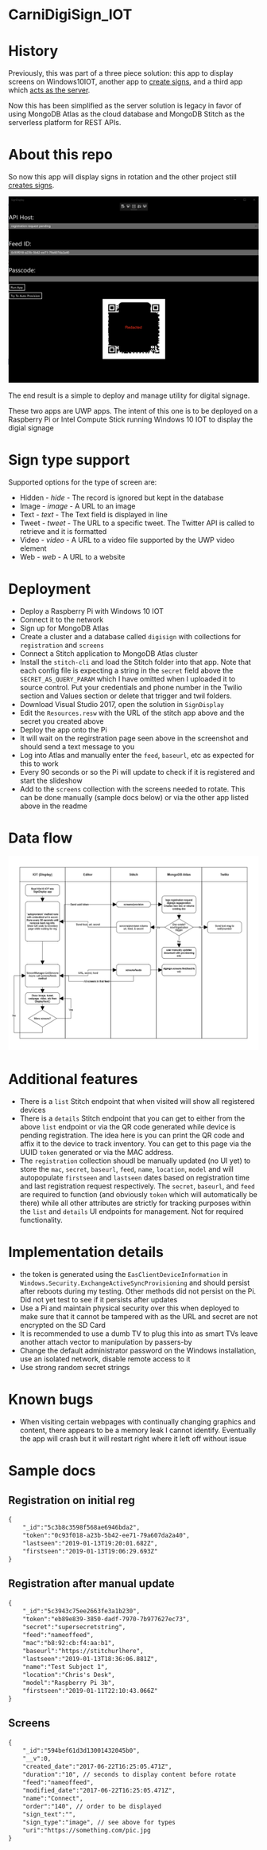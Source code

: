 # CarniDigiSign_IOT

# History
Previously, this was part of a three piece solution: this app to display screens on Windows10IOT, another app to [create signs](https://github.com/graboskyc/CarniDigiSign_App), and a third app which [acts as the server](https://github.com/graboskyc/CarniDigiSign_Server).

Now this has been simplified as the server solution is legacy in favor of using MongoDB Atlas as the cloud database and MongoDB Stitch as the serverless platform for REST APIs.

# About this repo

So now this app will display signs in rotation and the other project still [creates signs](https://github.com/graboskyc/CarniDigiSign_App).

![](SS/SS01.png)

The end result is a simple to deploy and manage utility for digital signage. 

These two apps are UWP apps. The intent of this one is to be deployed on a Raspberry Pi or Intel Compute Stick running Windows 10 IOT to display the digial signage

# Sign type support

Supported options for the type of screen are:
* Hidden - _hide_ - The record is ignored but kept in the database
* Image - _image_ - A URL to an image
* Text - _text_ - The Text field is displayed in line
* Tweet - _tweet_ - The URL to a specific tweet. The Twitter API is called to retrieve and it is formatted
* Video - _video_ - A URL to a video file supported by the UWP video element
* Web - _web_ - A URL to a website

# Deployment
* Deploy a Raspberry Pi with Windows 10 IOT
* Connect it to the network
* Sign up for MongoDB Atlas 
* Create a cluster and a database called `digisign` with collections for `registration` and `screens`
* Connect a Stitch application to MongoDB Atlas cluster
* Install the `stitch-cli` and load the Stitch folder into that app. Note that each config file is expecting a string in the `secret` field above the `SECRET_AS_QUERY_PARAM` which I have omitted when I uploaded it to source control. Put your credentials and phone number in the Twilio section and Values section or delete that trigger and twil folders.
* Download Visual Studio 2017, open the solution in `SignDisplay`
* Edit the `Resources.resw` with the URL of the stitch app above and the secret you created above
* Deploy the app onto the Pi
* It will wait on the regirstration page seen above in the screenshot and should send a text message to you
* Log into Atlas and manually enter the `feed`, `baseurl`, etc as expected for this to work
* Every 90 seconds or so the Pi will update to check if it is registered and start the slideshow
* Add to the `screens` collection with the screens needed to rotate. This can be done manually (sample docs below) or via the other app listed above in the readme

# Data flow 
![](SS/FlowChart.png)

# Additional features
* There is a `list` Stitch endpoint that when visited will show all registered devices
* There is a `details` Stitch endpoint that you can get to either from the above `list` endpoint or via the QR code generated while device is pending registration. The idea here is you can print the QR code and affix it to the device to track inventory. You can get to this page via the UUID `token` generated or via the MAC address. 
* The `registration` collection shoudl be manually updated (no UI yet) to store the `mac`, `secret`, `baseurl`, `feed`, `name`, `location`, `model` and will autopopulate `firstseen` and `lastseen` dates based on registration time and last registration request respectively. The `secret`, `baseurl`, and `feed` are required to function (and obviously `token` which will automatically be there) while all other attributes are strictly for tracking purposes within the `list` and `details` UI endpoints for management. Not for required functionality.

# Implementation details
* the token is generated using the `EasClientDeviceInformation` in `Windows.Security.ExchangeActiveSyncProvisioning` and should persist after reboots during my testing. Other methods did not persist on the Pi. Did not yet test to see if it persists after updates
* Use a Pi and maintain physical security over this when deployed to make sure that it cannot be tampered with as the URL and secret are not encrypted on the SD Card
* It is recommended to use a dumb TV to plug this into as smart TVs leave another attach vector to manipulation by passers-by
* Change the default administrator password on the Windows installation, use an isolated network, disable remote access to it
* Use strong random secret strings 

# Known bugs
* When visiting certain webpages with continually changing graphics and content, there appears to be a memory leak I cannot identify. Eventually the app will crash but it will restart right where it left off without issue

# Sample docs
## Registration on initial reg
```
{
    "_id":"5c3b8c3598f568ae6946bda2",
    "token":"0c93f018-a23b-5b42-ee71-79a607da2a40",
    "lastseen":"2019-01-13T19:20:01.682Z",
    "firstseen":"2019-01-13T19:06:29.693Z"
}
```
## Registration after manual update
```
{
    "_id":"5c3943c75ee2663fe3a1b230",
    "token":"eb89e839-3850-dadf-7970-7b977627ec73",
    "secret":"supersecretstring",
    "feed":"nameoffeed",
    "mac":"b8:92:cb:f4:aa:b1",
    "baseurl":"https://stitchurlhere",
    "lastseen":"2019-01-13T18:36:06.881Z",
    "name":"Test Subject 1",
    "location":"Chris's Desk",
    "model":"Raspberry Pi 3b",
    "firstseen":"2019-01-11T22:10:43.066Z"
}
```
## Screens
```
{
    "_id":"594bef61d3d13001432045b0",
    "__v":0,
    "created_date":"2017-06-22T16:25:05.471Z",
    "duration":"10", // seconds to display content before rotate
    "feed":"nameoffeed",
    "modified_date":"2017-06-22T16:25:05.471Z",
    "name":"Connect",
    "order":"140", // order to be displayed
    "sign_text":"",
    "sign_type":"image", // see above for types
    "uri":"https://something.com/pic.jpg
}
```